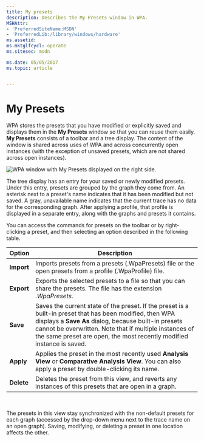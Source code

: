 ```yaml
---
title: My presets
description: Describes the My Presets window in WPA.
MSHAttr:
- 'PreferredSiteName:MSDN'
- 'PreferredLib:/library/windows/hardware'
ms.assetid: 
ms.mktglfcycl: operate
ms.sitesec: msdn

ms.date: 05/05/2017
ms.topic: article


---
```


# My Presets

WPA stores the presets that you have modified or explicitly saved and displays them in the **My Presets** window so that you can reuse them easily. **My Presets** consists of a toolbar and a tree display. The content of the window is shared across uses of WPA and across concurrently open instances (with the exception of unsaved presets, which are not shared across open instances).

![WPA window with My Presets displayed on the right side.](images/my-presets.png)

The tree display has an entry for your saved or newly modified presets. Under this entry, presets are grouped by the graph they come from. An asterisk next to a preset's name indicates that it has been modified but not saved. A gray, unavailable name indicates that the current trace has no data for the corresponding graph. After applying a profile, that profile is displayed in a separate entry, along with the graphs and presets it contains.

You can access the commands for presets on the toolbar or by right-clicking a preset, and then selecting an option described in the following table.


|   Option   |                                                                                                                                             Description                                                                                                                                              |
|------------|------------------------------------------------------------------------------------------------------------------------------------------------------------------------------------------------------------------------------------------------------------------------------------------------------|
| **Import** |                                                                                               Imports presets from a presets (.WpaPresets) file or the open presets from a profile (.WpaProfile) file.                                                                                               |
| **Export** |                                                                                         Exports the selected presets to a file so that you can share the presets. The file has the extension *.WpaPresets*.                                                                                          |
|  **Save**  | Saves the current state of the preset. If the preset is a built-in preset that has been modified, then WPA displays a **Save As** dialog, because built-in presets cannot be overwritten. Note that if multiple instances of the same preset are open, the most recently modified instance is saved. |
| **Apply**  |                                                                      Applies the preset in the most recently used **Analysis View** or **Comparative Analysis View**. You can also apply a preset by double-clicking its name.                                                                       |
| **Delete** |                                                                                                Deletes the preset from this view, and reverts any instances of this presets that are open in a graph.                                                                                                |

<br/>

The presets in this view stay synchronized with the non-default presets for each graph (accessed by the drop-down menu next to the trace name on an open graph). Saving, modifying, or deleting a preset in one location affects the other.
